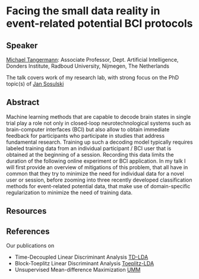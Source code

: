 # Facing the small data reality in event-related potential BCI protocols

## Speaker
[Michael Tangermann](https://neurotechlab.socsci.ru.nl/author/michael-tangermann/): Associate Professor, Dept. Artificial Intelligence, Donders Institute, Radboud University, Nijmegen, The Netherlands

The talk covers work of my research lab, with strong focus on the PhD topic(s) of [Jan Sosulski](https://neurotechlab.socsci.ru.nl/author/jan-sosulski/)

## Abstract
Machine learning methods that are capable to decode brain states in single trial play a role not only in closed-loop neurotechnological systems such as brain-computer interfaces (BCI) but also allow to obtain immediate feedback for participants who participate in studies that address fundamental research. Training up such a decoding model typically requires labeled training data from an individual participant / BCI user that is obtained at the beginning of a session. Recording this data limits the duration of the following online  experiment or BCI application. In my talk I will first provide an overview of mitigations of this problem, that all have in common that they try to minimize the need for individual data for a novel user or session, before zooming into three recently developed classification methods for event-related potential data, that make use of domain-specific regularization to minimize the need of training data.

## Resources

## References
Our publications on 
* Time-Decoupled Linear Discriminant Analysis [TD-LDA](https://link.springer.com/article/10.1007/s12021-020-09501-8)
* Block-Toeplitz Linear Discriminant Analysis [Toeplitz-LDA](https://iopscience.iop.org/article/10.1088/1741-2552/ac9c98/meta)
* Unsupervised Mean-difference Maximization [UMM](https://arxiv.org/abs/2306.11830)
